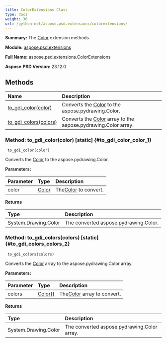 ```yaml
---
title: ColorExtensions Class
type: docs
weight: 30
url: /python-net/aspose.psd.extensions/colorextensions/
---
```


**Summary:** The [Color](/psd/python-net/aspose.psd/color/) extension methods.

**Module:** [aspose.psd.extensions](/psd/python-net/aspose.psd.extensions/)

**Full Name:** aspose.psd.extensions.ColorExtensions

**Aspose.PSD Version:** 23.12.0

## **Methods**
| **Name** | **Description** |
| :- | :- |
| [to_gdi_color(color)](#to_gdi_color_color_1) | Converts the [Color](/psd/python-net/aspose.psd/color/) to the aspose.pydrawing.Color. |
| [to_gdi_colors(colors)](#to_gdi_colors_colors_2) | Converts the [Color](/psd/python-net/aspose.psd/color/) array to the aspose.pydrawing.Color array. |


### Method: to_gdi_color(color)  [static] {#to_gdi_color_color_1}


```
 to_gdi_color(color) 
```

Converts the [Color](/psd/python-net/aspose.psd/color/) to the aspose.pydrawing.Color.

**Parameters:**

| Parameter | Type | Description |
| :- | :- | :- |
| color | [Color](/psd/python-net/aspose.psd/color) | The[Color](/psd/python-net/aspose.psd/color/) to convert. |

**Returns**

| Type | Description |
| :- | :- |
| System.Drawing.Color | The converted aspose.pydrawing.Color. |


### Method: to_gdi_colors(colors)  [static] {#to_gdi_colors_colors_2}


```
 to_gdi_colors(colors) 
```

Converts the [Color](/psd/python-net/aspose.psd/color/) array to the aspose.pydrawing.Color array.

**Parameters:**

| Parameter | Type | Description |
| :- | :- | :- |
| colors | [Color[]](/psd/python-net/aspose.psd/color) | The[Color](/psd/python-net/aspose.psd/color/) array to convert. |

**Returns**

| Type | Description |
| :- | :- |
| System.Drawing.Color | The converted aspose.pydrawing.Color array. |


